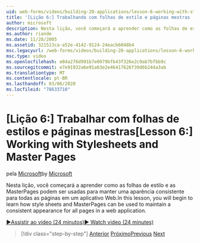 ```yaml
---
uid: web-forms/videos/building-20-applications/lesson-6-working-with-stylesheets-and-master-pages
title: '[Lição 6:] Trabalhando com folhas de estilo e páginas mestras | Microsoft Docs'
author: microsoft
description: Nesta lição, você começará a aprender como as folhas de estilo e as MasterPages podem ser usadas para manter uma aparência consistente para todas as páginas em um aplicativo Web.
ms.author: riande
ms.date: 11/28/2005
ms.assetid: 321513ca-a52e-4142-9124-24eacb6048b4
msc.legacyurl: /web-forms/videos/building-20-applications/lesson-6-working-with-stylesheets-and-master-pages
msc.type: video
ms.openlocfilehash: e04a276d991b7e0979bfb43f326e2c9ab7bfbb9c
ms.sourcegitcommit: e7e91932a6e91a63e2e46417626f39d6b244a3ab
ms.translationtype: MT
ms.contentlocale: pt-BR
ms.lasthandoff: 03/06/2020
ms.locfileid: "78633710"
---
```

# <a name="lesson-6-working-with-stylesheets-and-master-pages"></a><span data-ttu-id="8a051-103">[Lição 6:] Trabalhar com folhas de estilos e páginas mestras</span><span class="sxs-lookup"><span data-stu-id="8a051-103">[Lesson 6:] Working with Stylesheets and Master Pages</span></span>

<span data-ttu-id="8a051-104">pela [Microsoft](https://github.com/microsoft)</span><span class="sxs-lookup"><span data-stu-id="8a051-104">by [Microsoft](https://github.com/microsoft)</span></span>

<span data-ttu-id="8a051-105">Nesta lição, você começará a aprender como as folhas de estilo e as MasterPages podem ser usadas para manter uma aparência consistente para todas as páginas em um aplicativo Web.</span><span class="sxs-lookup"><span data-stu-id="8a051-105">In this lesson, you will begin to learn how style sheets and MasterPages can be used to maintain a consistent appearance for all pages in a web application.</span></span>

[<span data-ttu-id="8a051-106">&#9654;Assistir ao vídeo (24 minutos)</span><span class="sxs-lookup"><span data-stu-id="8a051-106">&#9654; Watch video (24 minutes)</span></span>](https://channel9.msdn.com/Blogs/ASP-NET-Site-Videos/lesson-6-working-with-stylesheets-and-master-pages)

> [!div class="step-by-step"]
> <span data-ttu-id="8a051-107">[Anterior](lesson-5-debugging-and-tracing-your-website.md)
> [Próximo](lesson-7-databinding-to-user-interface-controls.md)</span><span class="sxs-lookup"><span data-stu-id="8a051-107">[Previous](lesson-5-debugging-and-tracing-your-website.md)
[Next](lesson-7-databinding-to-user-interface-controls.md)</span></span>
